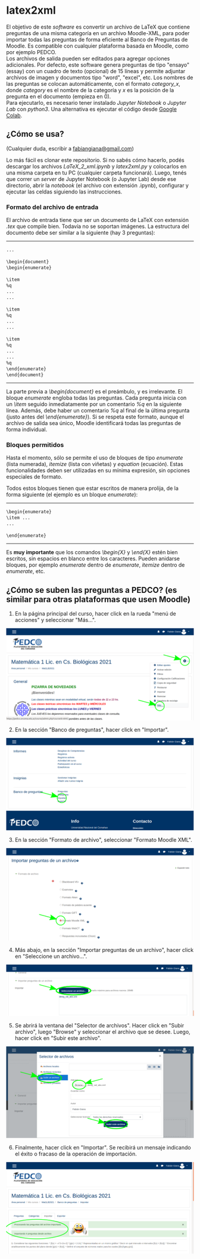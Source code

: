 # latex2xml

El objetivo de este _software_ es convertir un archivo de LaTeX que contiene preguntas de una misma categoría en un archivo Moodle-XML, para poder importar todas las preguntas de forma eficiente al Banco de Preguntas de Moodle. Es compatible con cualquier plataforma basada en Moodle, como por ejemplo PEDCO.  
Los archivos de salida pueden ser editados para agregar opciones adicionales. Por defecto, este software genera preguntas de tipo "ensayo" (essay) con un cuadro de texto (opcional) de 15 líneas y permite adjuntar archivos de imagen y documentos tipo "word", "excel", etc. Los nombres de las preguntas se colocan automáticamente, con el formato *category_x*, donde _category_ es el nombre de la categoría y _x_ es la posición de la pregunta en el documento (empieza en 0).  
Para ejecutarlo, es necesario tener instalado _Jupyter Notebook_ o _Jupyter Lab_ con _python3_. Una alternativa es ejecutar el código desde [Google Colab](https://colab.research.google.com/).

## ¿Cómo se usa?
(Cualquier duda, escribir a fabiangiana@gmail.com)

Lo más fácil es clonar este repositorio. Si no sabés cómo hacerlo, podés descargar los archivos _LaTeX_2_xml.ipynb_ y _latex2xml.py_ y colocarlos en una misma carpeta en tu PC (cualquier carpeta funcionará). Luego, tenés que correr un _server_ de Jupyter Notebook (o Jupyter Lab) desde ese directorio, abrir la _notebook_ (el archivo con extensión .ipynb), configurar y ejecutar las celdas siguiendo las instrucciones.  

### Formato del archivo de entrada

El archivo de entrada tiene que ser un documento de LaTeX con extensión _.tex_ que compile bien. Todavía no se soportan imágenes. La estructura del documento debe ser similar a la siguiente (hay 3 preguntas):

---------------------------------------------
    ...

    \begin{document}  
    \begin{enumerate}

    \item
    %q
    ...
    ...

    \item
    %q
    ...
    ...

    \item
    %q
    ...
    ...
    %q
    \end{enumerate}  
    \end{document}

---------------------------------------------

La parte previa a _\begin{document}_ es el preámbulo, y es irrelevante.  El bloque _enumerate_ engloba todas las preguntas. Cada pregunta inicia con un _\item_ seguido inmediatamente por un comentario _%q_ en la siguiente línea. Además, debe haber un comentario _%q_ al final de la última pregunta (justo antes del _\end{enumerate}_). Si se respeta este formato, aunque el archivo de salida sea único, Moodle identificará todas las preguntas de forma individual.  

### Bloques permitidos

Hasta el momento, sólo se permite el uso de bloques de tipo _enumerate_ (lista numerada), _itemize_ (lista con viñetas) y _equation_ (ecuación). Estas funcionalidades deben ser utilizadas en su mínima expresión, sin opciones especiales de formato.  

Todos estos bloques tienen que estar escritos de manera prolija, de la forma siguiente (el ejemplo es un bloque _enumerate_):

-----------------------------------------------

    \begin{enumerate}
    \item ...
    ...
    
    \end{enumerate}
-----------------------------------------------

Es **muy importante** que los comandos _\begin\{X\}_ y _\end{X}_ estén bien escritos, sin espacios en blanco entre los caracteres. Pueden anidarse bloques, por ejemplo _enumerate_ dentro de _enumerate_, _itemize_ dentro de _enumerate_, etc.

## ¿Cómo se suben las preguntas a PEDCO? (es similar para otras plataformas que usen Moodle)

1. En la página principal del curso, hacer click en la rueda "menú de acciones" y seleccionar "Más...".

![](docs/images/step_1.png)

2. En la sección "Banco de preguntas", hacer click en "Importar".

![](docs/images/step_2.png)

3. En la sección "Formato de archivo", seleccionar "Formato Moodle XML".

![](docs/images/step_3.png)

4. Más abajo, en la sección "Importar preguntas de un archivo", hacer click en "Seleccione un archivo...".

![](docs/images/step_4.png)

5. Se abrirá la ventana del "Selector de archivos". Hacer click en "Subir archivo", luego "Browse" y seleccionar el archivo que se desee. Luego, hacer click en "Subir este archivo".

![](docs/images/step_5.png)

6. Finalmente, hacer click en "Importar". Se recibirá un mensaje indicando el éxito o fracaso de la operación de importación.

![](docs/images/step_6.png)
